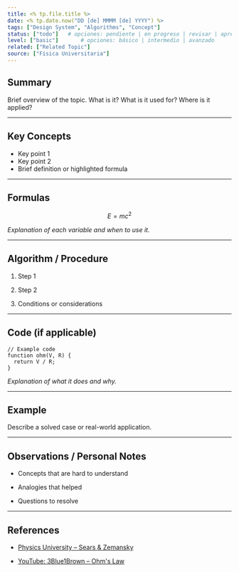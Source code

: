 ```yaml
---
title: <% tp.file.title %>
date: <% tp.date.now("DD [de] MMMM [de] YYYY") %>
tags: ["Design System", "Algorithms", "Concept"]
status: ["todo"]   # opciones: pendiente | en progreso | revisar | aprendido | actualizar | archivado
level: ["basic"]       # opciones: básico | intermedio | avanzado
related: ["Related Topic"]
source: ["Física Universitaria"]
---
```



## Summary
Brief overview of the topic. What is it? What is it used for? Where is it applied?

---

## Key Concepts
- Key point 1
- Key point 2
- Brief definition or highlighted formula

---

## Formulas
```math
E = mc^2
````

_Explanation of each variable and when to use it._

---

## Algorithm / Procedure

1. Step 1
    
2. Step 2
    
3. Conditions or considerations
    

---

## Code (if applicable)

```language
// Example code
function ohm(V, R) {
  return V / R;
}
```

_Explanation of what it does and why._

---

## Example

Describe a solved case or real-world application.

---

## Observations / Personal Notes

- Concepts that are hard to understand
    
- Analogies that helped
    
- Questions to resolve
    

---

## References

- [Physics University – Sears & Zemansky](https://chatgpt.com/c/6800424b-70b0-8012-913d-a22c69b7eaee#)
    
- [YouTube: 3Blue1Brown – Ohm's Law](https://chatgpt.com/c/6800424b-70b0-8012-913d-a22c69b7eaee#)